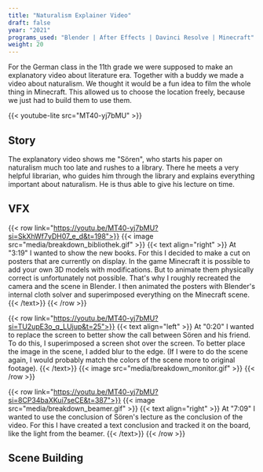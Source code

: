 ```yaml
---
title: "Naturalism Explainer Video"
draft: false
year: "2021"
programs_used: "Blender | After Effects | Davinci Resolve | Minecraft"
weight: 20
---
```


For the German class in the 11th grade we were supposed to make an explanatory video about literature era. Together with a buddy we made a video about naturalism. We thought it would be a fun idea to film the whole thing in Minecraft. This allowed us to choose the location freely, because we just had to build them to use them.

{{< youtube-lite src="MT40-yj7bMU" >}}

## Story

The explanatory video shows me "Sören", who starts his paper on naturalism much too late and rushes to a library. There he meets a very helpful librarian, who guides him through the library and explains everything important about naturalism. He is thus able to give his lecture on time.

## VFX 

{{< row link="https://youtu.be/MT40-yj7bMU?si=SkXhWf7yDH07_e_d&t=198">}}
    {{< image src="media/breakdown_bibliothek.gif" >}}
    {{< text align="right" >}}
    At "3:19" I wanted to show the new books. For this I decided to make a cut on posters that are currently on display. In the game Minecraft it is possible to add your own 3D models with modifications. But to animate them physically correct is unfortunately not possible. That's why I roughly recreated the camera and the scene in Blender. I then animated the posters with Blender's internal cloth solver and superimposed everything on the Minecraft scene.
    {{< /text>}}
{{< /row >}}

{{< row link="https://youtu.be/MT40-yj7bMU?si=TU2upE3o_q_LUjup&t=25">}}
    {{< text align="left" >}}
    At "0:20" I wanted to replace the screen to better show the call between Sören and his friend. To do this, I superimposed a screen shot over the screen. To better place the image in the scene, I added blur to the edge.
    (If I were to do the scene again, I would probably match the colors of the scene more to original footage).
    {{< /text>}}
    {{< image src="media/breakdown_monitor.gif" >}}
{{< /row >}}

{{< row link="https://youtu.be/MT40-yj7bMU?si=8CP34baXKui7seCE&t=387">}}
    {{< image src="media/breakdown_beamer.gif" >}}
    {{< text align="right" >}}
    At "7:09" I wanted to use the conclusion of Sören's lecture as the conclusion of the video. For this I have created a text conclusion and tracked it on the board, like the light from the beamer.
    {{< /text>}}
{{< /row >}}



## Scene Building

